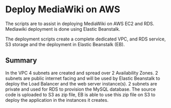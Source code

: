 # Deploy MediaWiki on AWS 


The scripts are to assist in deploying MediaWiki on AWS EC2 and RDS. Mediawiki deployment is done using Elastic Beanstalk.

The deployment scripts create a complete dedicated VPC, and RDS service, S3 storage and the deployment in Elastic Beanstalk (EB).

## Summary
In the VPC 4 subnets are created and spread over 2 Availability Zones. 2 subnets are public internet facing and will be used by Elastic Beanstalk to deploy the Load Balancer and the web server instance(s). 2 subnets are private and used for RDS to provision the MySQL database. The source code is uploaded to S3 as zip file, EB is able to use this zip file on S3 to deploy the application in the instances it creates.




